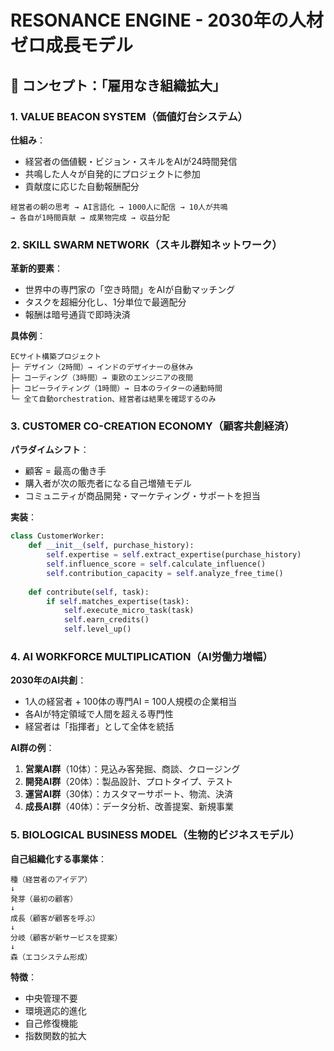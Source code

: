 # RESONANCE ENGINE - 2030年の人材ゼロ成長モデル

## 🎯 コンセプト：「雇用なき組織拡大」

### 1. VALUE BEACON SYSTEM（価値灯台システム）

**仕組み**：
- 経営者の価値観・ビジョン・スキルをAIが24時間発信
- 共鳴した人々が自発的にプロジェクトに参加
- 貢献度に応じた自動報酬配分

```
経営者の朝の思考 → AI言語化 → 1000人に配信 → 10人が共鳴
→ 各自が1時間貢献 → 成果物完成 → 収益分配
```

### 2. SKILL SWARM NETWORK（スキル群知ネットワーク）

**革新的要素**：
- 世界中の専門家の「空き時間」をAIが自動マッチング
- タスクを超細分化し、1分単位で最適配分
- 報酬は暗号通貨で即時決済

**具体例**：
```
ECサイト構築プロジェクト
├─ デザイン（2時間）→ インドのデザイナーの昼休み
├─ コーディング（3時間）→ 東欧のエンジニアの夜間
├─ コピーライティング（1時間）→ 日本のライターの通勤時間
└─ 全て自動orchestration、経営者は結果を確認するのみ
```

### 3. CUSTOMER CO-CREATION ECONOMY（顧客共創経済）

**パラダイムシフト**：
- 顧客 = 最高の働き手
- 購入者が次の販売者になる自己増殖モデル
- コミュニティが商品開発・マーケティング・サポートを担当

**実装**：
```python
class CustomerWorker:
    def __init__(self, purchase_history):
        self.expertise = self.extract_expertise(purchase_history)
        self.influence_score = self.calculate_influence()
        self.contribution_capacity = self.analyze_free_time()
    
    def contribute(self, task):
        if self.matches_expertise(task):
            self.execute_micro_task(task)
            self.earn_credits()
            self.level_up()
```

### 4. AI WORKFORCE MULTIPLICATION（AI労働力増幅）

**2030年のAI共創**：
- 1人の経営者 + 100体の専門AI = 100人規模の企業相当
- 各AIが特定領域で人間を超える専門性
- 経営者は「指揮者」として全体を統括

**AI群の例**：
1. **営業AI群**（10体）：見込み客発掘、商談、クロージング
2. **開発AI群**（20体）：製品設計、プロトタイプ、テスト
3. **運営AI群**（30体）：カスタマーサポート、物流、決済
4. **成長AI群**（40体）：データ分析、改善提案、新規事業

### 5. BIOLOGICAL BUSINESS MODEL（生物的ビジネスモデル）

**自己組織化する事業体**：
```
種（経営者のアイデア）
↓
発芽（最初の顧客）
↓
成長（顧客が顧客を呼ぶ）
↓
分岐（顧客が新サービスを提案）
↓
森（エコシステム形成）
```

**特徴**：
- 中央管理不要
- 環境適応的進化
- 自己修復機能
- 指数関数的拡大